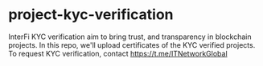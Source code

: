 # project-kyc-verification
InterFi KYC verification aim to bring trust, and transparency in blockchain projects. In this repo, we'll upload certificates of the KYC verified projects. To request KYC verification, contact https://t.me/ITNetworkGlobal
